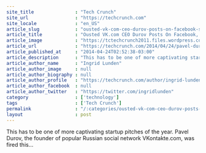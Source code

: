 ```yaml
---
site_title               : "Tech Crunch"
site_url                 : "https://techcrunch.com"
site_locale              : "en_US"
article_slug             : "ousted-vk-com-ceo-durov-posts-on-facebook-seeks-pro-civil-rights-home-for-new-venture"
article_title            : "Ousted VK.com CEO Durov Posts On Facebook, Seeks Pro-Civil Rights Home For New Venture"
article_image            : "https://tctechcrunch2011.files.wordpress.com/2013/10/pavel-durov.jpg?w=764&h=400&crop=1"
article_url              : "https://techcrunch.com/2014/04/24/pavel-durov-posting-on-facebook-seeks-civil-rights-friendly-nation-to-build-a-new-startup/"
article_published_at     : "2014-04-24T02:52:38-03:00"
article_description      : "This has to be one of more captivating startup pitches of the year. Pavel Durov, the founder of popular Russian social network VKontakte.com, was fired this..."
article_author_name      : "Ingrid Lunden"
article_author_image     : null
article_author_biography : null
article_author_profile   : "https://techcrunch.com/author/ingrid-lunden/"
article_author_facebook  : null
article_author_twitter   : "https://twitter.com/ingridlunden"
category                 : ['technology']
tags                     : ['Tech Crunch']
permalink                : "/:categories/ousted-vk-com-ceo-durov-posts-on-facebook-seeks-pro-civil-rights-home-for-new-venture/"
layout                   : post
---
```


This has to be one of more captivating startup pitches of the year. Pavel Durov, the founder of popular Russian social network VKontakte.com, was fired this...
